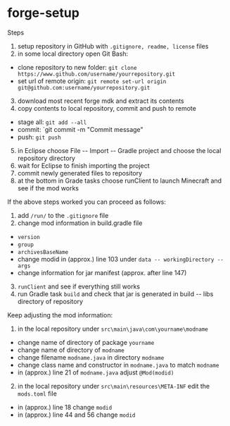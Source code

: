# forge-setup

Steps
1. setup repository in GitHub with `.gitignore, readme, license` files
2. in some local directory open Git Bash:
  - clone repository to new folder: `git clone https://www.github.com/username/yourrepository.git`
  - set url of remote origin: `git remote set-url origin git@github.com:username/yourrepository.git`
3. download most recent forge mdk and extract its contents
4. copy contents to local repository, commit and push to remote
  - stage all: `git add --all`
  - commit: `git commit -m "Commit message"
  - push: `git push`
5. in Eclipse choose File -- Import -- Gradle project and choose the local repository directory
6. wait for Eclipse to finish importing the project
7. commit newly generated files to repository
8. at the bottom in Grade tasks choose runClient to launch Minecraft and see if the mod works

If the above steps worked you can proceed as follows:
1. add `/run/` to the `.gitignore` file
2. change mod information in build.gradle file
  - `version`
  - `group`
  - `archivesBaseName`
  - change modid in (approx.) line 103 under `data -- workingDirectory -- args`
  - change information for jar manifest (approx. after line 147)
3. `runClient` and see if everything still works
4. run Gradle task `build` and check that jar is generated in build -- libs directory of repository

Keep adjusting the mod information:
1. in the local repository under `src\main\java\com\yourname\modname`
  - change name of directory of package `yourname`
  - change name of directory of `modname`
  - change filename `modname.java` in directory `modname`
  - change class name and constructor in `modname.java` to match `modname`
  - in (approx.) line 21 of `modname.java` adjust `@Mod(modid)`
2. in the local repository under `src\main\resources\META-INF` edit the `mods.toml` file
  - in (approx.) line 18 change `modid`
  - in (approx.) line 44 and 56 change `modid`
